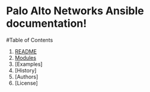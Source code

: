 Palo Alto Networks Ansible documentation!
=========================================

#Table of Contents
1. [README](README.md)
2. [Modules](modules.md)
3. [Examples]
4. [History]
5. [Authors]
6. [License]
